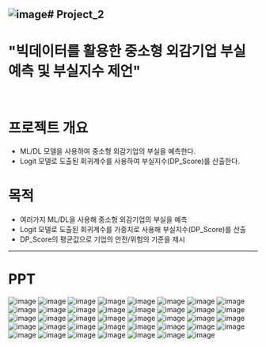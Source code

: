 ![image](https://github.com/youngsang114/Project_2/assets/127286621/580e2bef-1dbe-49ad-a2fe-5fb38f0e7ef2)# Project_2
---
# **"빅데이터를 활용한 중소형 외감기업 부실 예측 및 부실지수 제언"**
<br>



# **프로젝트 개요**
- ML/DL 모델을 사용하여 중소형 외감기업의 부실을 예측한다.
- Logit 모델로 도출된 회귀계수를 사용하여 부실지수(DP_Score)를 산출한다.



# **목적**
- 여러가지 ML/DL을 사용해 중소형 외감기업의 부실을 예측
- Logit 모델로 도출된 회귀계수를 가중치로 사용해 부실지수(DP_Score)를 산출
- DP_Score의 평균값으로 기업의 안전/위험의 기준을 제시


---
# **PPT**
![image](https://github.com/youngsang114/Project_2/assets/127286621/8f38b620-a305-41f4-8eb9-3a96957a2111)
![image](https://github.com/youngsang114/Project_2/assets/127286621/1131720c-0d0d-4fb6-8a1e-125d7f464d75)
![image](https://github.com/youngsang114/Project_2/assets/127286621/bf96d99e-4158-4b6c-8411-f64733d23ee0)
![image](https://github.com/youngsang114/Project_2/assets/127286621/74dd2eb0-7d4e-4643-b17f-0b2458813031)
![image](https://github.com/youngsang114/Project_2/assets/127286621/0ef559bc-e6ab-4eb7-9c6c-8066a4c98fbd)
![image](https://github.com/youngsang114/Project_2/assets/127286621/960f845a-8a44-419f-9f92-a96eb3e72846)
![image](https://github.com/youngsang114/Project_2/assets/127286621/6a0c907b-786e-4439-bb04-bdebf70f88b2)
![image](https://github.com/youngsang114/Project_2/assets/127286621/b56e2326-98f3-4293-a22b-f6ea89c3eb06)
![image](https://github.com/youngsang114/Project_2/assets/127286621/9946716c-32bd-406f-90fe-3331d38d48d3)
![image](https://github.com/youngsang114/Project_2/assets/127286621/11c7f8e3-d258-4bc6-9672-73196669ff5a)
![image](https://github.com/youngsang114/Project_2/assets/127286621/4fad89d7-f748-46de-b59c-5e91e16941c7)
![image](https://github.com/youngsang114/Project_2/assets/127286621/e1a4a8c5-85a9-4a70-8bb8-c5a234e969c1)
![image](https://github.com/youngsang114/Project_2/assets/127286621/ccfe0e76-5c94-43eb-bc41-65765a9998d4)
![image](https://github.com/youngsang114/Project_2/assets/127286621/d267c9ee-db9e-41ea-b049-f8506ee72ce9)
![image](https://github.com/youngsang114/Project_2/assets/127286621/6fe75894-e8a0-4218-a942-c49dbfa0360a)
![image](https://github.com/youngsang114/Project_2/assets/127286621/298af17e-8ad9-4c37-826e-9a34c81d1cc9)
![image](https://github.com/youngsang114/Project_2/assets/127286621/115ff343-9cc7-449d-98ac-b02932519971)
![image](https://github.com/youngsang114/Project_2/assets/127286621/f5a133f8-d3ba-4736-852b-5f84bf8b5beb)
![image](https://github.com/youngsang114/Project_2/assets/127286621/2df7ef2d-118d-4158-9a69-7f3896297628)
![image](https://github.com/youngsang114/Project_2/assets/127286621/e1c42289-c35d-4aab-b04b-ae0645e89ce1)
![image](https://github.com/youngsang114/Project_2/assets/127286621/8c4f2c1c-f842-4e02-8e90-e63e227fd3c7)
![image](https://github.com/youngsang114/Project_2/assets/127286621/d9b600ce-2227-4c02-9cda-7b77a1473982)
![image](https://github.com/youngsang114/Project_2/assets/127286621/87087d17-acf1-429b-9f18-f26af58c5040)
![image](https://github.com/youngsang114/Project_2/assets/127286621/13d5ac8e-24d2-4eef-bc19-8e5836ff0363)
![image](https://github.com/youngsang114/Project_2/assets/127286621/f8c37109-c374-4dbf-a511-7a306476470d)
![image](https://github.com/youngsang114/Project_2/assets/127286621/b7ffcd43-2a55-4af4-92fe-3d00fc97e17d)
![image](https://github.com/youngsang114/Project_2/assets/127286621/33d9db1a-02d2-4c10-9ae8-2e1195c2e009)
![image](https://github.com/youngsang114/Project_2/assets/127286621/cd43e148-4d73-449b-bbdb-b3277e457d1f)
![image](https://github.com/youngsang114/Project_2/assets/127286621/8869ce39-a736-4216-90e0-58bcc210afc0)
![image](https://github.com/youngsang114/Project_2/assets/127286621/75ae3b27-a226-418a-b7d0-e35abbf76262)
![image](https://github.com/youngsang114/Project_2/assets/127286621/fbbcb252-aad9-4d3a-8c7a-58786c54a4c1)
![image](https://github.com/youngsang114/Project_2/assets/127286621/7fd1385f-1620-4d6b-bc55-f3c6fc49e17d)
![image](https://github.com/youngsang114/Project_2/assets/127286621/05eb54be-767c-468f-a5a1-a265a6fd35c2)
![image](https://github.com/youngsang114/Project_2/assets/127286621/4eab17ee-4840-461f-819c-53f503170a64)
![image](https://github.com/youngsang114/Project_2/assets/127286621/68c832a5-162c-4cd1-ad1e-cf47a6fb52c5)
![image](https://github.com/youngsang114/Project_2/assets/127286621/3d3ed839-d80e-440f-abca-6ce24a39b1af)
![image](https://github.com/youngsang114/Project_2/assets/127286621/979568c0-95ef-4d11-bfd0-24c9b6b5b2d7)
![image](https://github.com/youngsang114/Project_2/assets/127286621/4c06e2fd-fe25-4d42-b11f-b5426d7b58ac)
![image](https://github.com/youngsang114/Project_2/assets/127286621/dea2804f-1d0b-4789-8d24-bf088ea22f47)
































